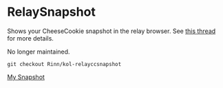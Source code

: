 # RelaySnapshot
Shows your CheeseCookie snapshot in the relay browser. See [this thread](http://forums.kingdomofloathing.com/vb/showthread.php?t=218735) for more details.

No longer maintained.

`git checkout Rinn/kol-relayccsnapshot`

[My Snapshot](https://cheesellc.com/kol/profile.php?u=epicgamer)
